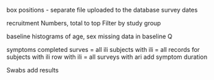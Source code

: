 box positions - separate file uploaded to the database
survey dates

recruitment
Numbers, total to top
Filter by study group

baseline
histograms of age, sex
missing data in baseline Q

symptoms
completed surves = all ili
subjects with ili = all records for subjects with ili
row with ili = all surveys with ari
add symptom duration

Swabs
add results
